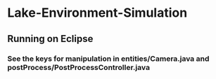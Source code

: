 # Lake-Environment-Simulation

## Running on Eclipse

### See the keys for manipulation in entities/Camera.java and postProcess/PostProcessController.java
